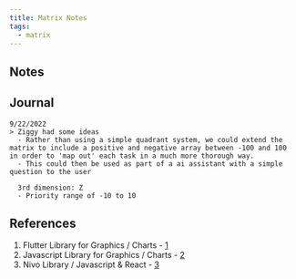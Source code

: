 ```yaml
---
title: Matrix Notes
tags:
  - matrix
---
```


## Notes

## Journal

``` { #journal }
9/22/2022
> Ziggy had some ideas
  - Rather than using a simple quadrant system, we could extend the matrix to include a positive and negative array between -100 and 100 in order to 'map out' each task in a much more thorough way.
  - This could then be used as part of a ai assistant with a simple question to the user

  3rd dimension: Z
  - Priority range of -10 to 10
```

## References

1. Flutter Library for Graphics / Charts - [1](https://pub.dev/packages/graphic)
2. Javascript Library for Graphics / Charts - [2](https://d3js.org/)
3. Nivo Library / Javascript & React - [3](https://nivo.rocks/)
